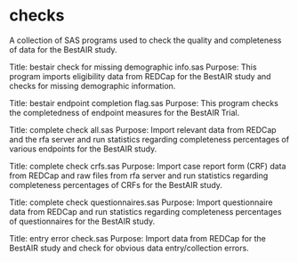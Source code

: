checks
======
A collection of SAS programs used to check the quality and completeness of data for the BestAIR study.

Title: bestair check for missing demographic info.sas
Purpose: This program imports eligibility data from REDCap for the BestAIR study and checks for missing demographic information.

Title: bestair endpoint completion flag.sas
Purpose: This program checks the completedness of endpoint measures for the BestAIR Trial.

Title: complete check all.sas
Purpose: Import relevant data from REDCap and the rfa server and run statistics regarding completeness percentages of various endpoints for the BestAIR study.

Title: complete check crfs.sas
Purpose: Import case report form (CRF) data from REDCap and raw files from rfa server and run statistics regarding completeness percentages of CRFs for the BestAIR study.

Title: complete check questionnaires.sas
Purpose: Import questionnaire data from REDCap and run statistics regarding completeness percentages of questionnaires for the BestAIR study.

Title: entry error check.sas
Purpose: Import data from REDCap for the BestAIR study and check for obvious data entry/collection errors.
